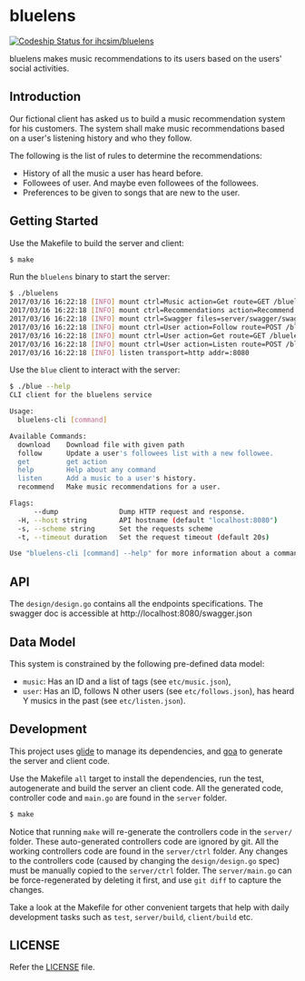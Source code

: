 # bluelens

[ ![Codeship Status for ihcsim/bluelens](https://app.codeship.com/projects/78e180d0-e10a-0134-d4f7-5e506c0c41eb/status?branch=master)](https://app.codeship.com/projects/205421)

bluelens makes music recommendations to its users based on the users' social activities.

## Introduction
Our fictional client has asked us to build a music recommendation system for his customers. The system shall make music recommendations based on a user's listening history and who they follow.

The following is the list of rules to determine the recommendations:

* History of all the music a user has heard before.
* Followees of user. And maybe even followees of the followees.
* Preferences to be given to songs that are new to the user.

## Getting Started
Use the Makefile to build the server and client:
```sh
$ make
```
Run the `bluelens` binary to start the server:
```sh
$ ./bluelens
2017/03/16 16:22:18 [INFO] mount ctrl=Music action=Get route=GET /bluelens/music/:musicID
2017/03/16 16:22:18 [INFO] mount ctrl=Recommendations action=Recommend route=GET /bluelens/recommendations/:userID/:maxCount
2017/03/16 16:22:18 [INFO] mount ctrl=Swagger files=server/swagger/swagger.json route=GET /swagger.json
2017/03/16 16:22:18 [INFO] mount ctrl=User action=Follow route=POST /bluelens/user/:userID/follows/:followeeID
2017/03/16 16:22:18 [INFO] mount ctrl=User action=Get route=GET /bluelens/user/:userID
2017/03/16 16:22:18 [INFO] mount ctrl=User action=Listen route=POST /bluelens/user/:userID/listen/:musicID
2017/03/16 16:22:18 [INFO] listen transport=http addr=:8080
```
Use the `blue` client to interact with the server:
```sh
$ ./blue --help
CLI client for the bluelens service

Usage:
  bluelens-cli [command]

Available Commands:
  download    Download file with given path
  follow      Update a user's followees list with a new followee.
  get         get action
  help        Help about any command
  listen      Add a music to a user's history.
  recommend   Make music recommendations for a user.

Flags:
      --dump               Dump HTTP request and response.
  -H, --host string        API hostname (default "localhost:8080")
  -s, --scheme string      Set the requests scheme
  -t, --timeout duration   Set the request timeout (default 20s)

Use "bluelens-cli [command] --help" for more information about a command.
```

## API
The `design/design.go` contains all the endpoints specifications. The swagger doc is accessible at http://localhost:8080/swagger.json

## Data Model
This system is constrained by the following pre-defined data model:

* `music`: Has an ID and a list of tags (see `etc/music.json`),
* `user`: Has an ID, follows N other users (see `etc/follows.json`), has heard Y musics in the past (see `etc/listen.json`).

## Development
This project uses [glide](https://github.com/Masterminds/glide) to manage its dependencies, and [goa](https://goa.design/) to generate the server and client code.

Use the Makefile `all` target to install the dependencies, run the test, autogenerate and build the server an client code. All the generated code, controller code and `main.go` are found in the `server` folder.
```sh
$ make
```
Notice that running `make` will re-generate the controllers code in the `server/` folder. These auto-generated controllers code are ignored by git. All the working controllers code are found in the `server/ctrl` folder. Any changes to the controllers code (caused by changing the `design/design.go` spec) must be manually copied to the `server/ctrl` folder. The `server/main.go` can be force-regenerated by deleting it first, and use `git diff` to capture the changes.

Take a look at the Makefile for other convenient targets that help with daily development tasks such as `test`, `server/build`, `client/build` etc.

## LICENSE
Refer the [LICENSE](LICENSE) file.

